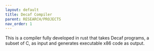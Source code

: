 ```yaml
---
layout: default
title: Decaf Compiler 
parent: RESEARCH/PROJECTS
nav_order: 1
---
```


This is a compiler fully developed in rust that takes Decaf programs, a subset of C, as input and generates executable x86 code as output.